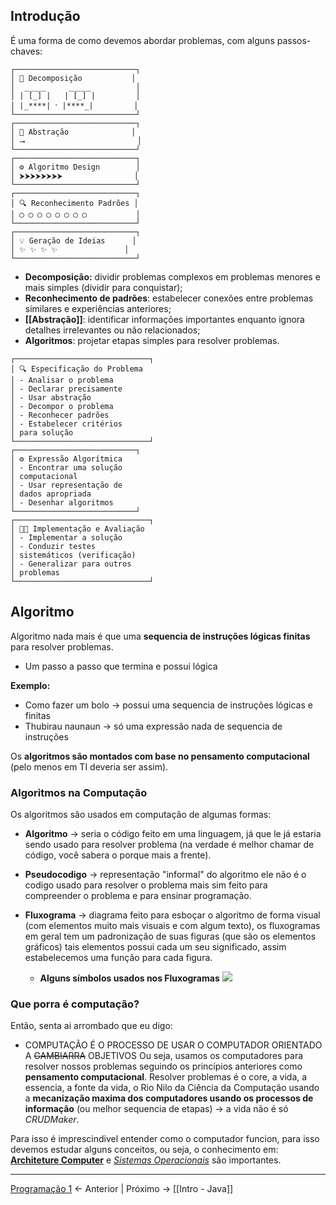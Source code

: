 ## Introdução
É uma forma de como devemos abordar problemas, com alguns passos-chaves:

```
┌───────────────────────────┐  
│ 🧩 Decomposição           │  
│  _____     _____          │  
│ | [_] |   | [_] |         │  
│ |_****| ᱼ |****_|         │  
└───────────────────────────┘  
┌───────────────────────────┐  
│ 🧠 Abstração              │  
│ ⭢                         │  
└───────────────────────────┘  
┌───────────────────────────┐  
│ ⚙️ Algoritmo Design        │  
│ ⮞⮞⮞⮞⮞⮞⮞⮞                │  
└───────────────────────────┘  
┌───────────────────────────┐  
│ 🔍 Reconhecimento Padrões │  
│ ◯ ◯ ◯ ◯ ◯ ◯ ◯ ◯           │  
└───────────────────────────┘  
┌───────────────────────────┐  
│ 💡 Geração de Ideias      │  
│ ✨ ✨ ✨ ✨               │  
└───────────────────────────┘
```

- **Decomposição:** dividir problemas complexos em  problemas menores e mais simples (dividir para  conquistar);
- **Reconhecimento de padrões**: estabelecer conexões entre problemas similares e experiências anteriores;
- **[[Abstração]]**:  identificar informações importantes  enquanto ignora detalhes irrelevantes ou não  relacionados;
- **Algoritmos**: projetar etapas simples para  resolver problemas.  
```
┌──────────────────────────────┐  
│ 🔍 Especificação do Problema  
│ - Analisar o problema  
│ - Declarar precisamente 
│ - Usar abstração  
│ - Decompor o problema  
│ - Reconhecer padrões  
│ - Estabelecer critérios  
│ para solução 
└──────────────────────────────┘  
┌───────────────────────────┐  
│ ⚙️ Expressão Algorítmica 
│ - Encontrar uma solução  
│ computacional  
│ - Usar representação de  
│ dados apropriada  
│ - Desenhar algoritmos   
└───────────────────────────┘  
┌──────────────────────────────┐  
│ 👨‍💻 Implementação e Avaliação
│ - Implementar a solução  
│ - Conduzir testes  
│ sistemáticos (verificação)  
│ - Generalizar para outros 
│ problemas 
└──────────────────────────────┘
```


## Algoritmo

Algoritmo nada mais é que uma **sequencia de instruções lógicas finitas** para resolver problemas.
- Um passo a passo que termina e possui lógica

**Exemplo:**
- Como fazer um bolo -> possui uma sequencia de instruções lógicas e finitas
- Thubirau naunaun -> só uma expressão nada de sequencia de instruções

Os **algoritmos são montados com base no pensamento computacional** (pelo menos em TI deveria ser assim).

### Algoritmos na Computação
Os algoritmos são usados em computação de algumas formas:

- **Algoritmo** -> seria o código feito em uma linguagem, já que le já estaria sendo usado para resolver problema (na verdade é melhor chamar de código, você sabera o porque mais a frente).

- **Pseudocodigo** -> representação "informal" do algoritmo ele não é o codigo usado para resolver o problema mais sim feito para compreender o problema e para ensinar programação.

- **Fluxograma** -> diagrama feito para esboçar o algoritmo de forma visual (com elementos muito mais visuais e com algum texto), os fluxogramas em geral tem um padronização de suas figuras (que são os elementos gráficos) tais elementos possui cada um seu significado, assim estabelecemos uma  função para cada figura.
   -  **Alguns símbolos usados nos Fluxogramas**
![](FlowChartSymbols.png)

### Que porra é computação?
Então, senta ai arrombado que eu digo:
- COMPUTAÇÃO É O PROCESSO DE USAR O COMPUTADOR ORIENTADO A ~~GAMBIARRA~~ OBJETIVOS
Ou seja, usamos os computadores para resolver nossos problemas seguindo os princípios anteriores como **pensamento computacional**.
Resolver problemas é o core, a vida, a essencia, a fonte da vida, o Rio Nilo da Ciência da Computação usando a **mecanização maxima dos computadores usando os processos de informação** (ou melhor sequencia de etapas) -> a vida não é só *CRUDMaker*.

Para isso é imprescindivel entender como o computador funcion, para isso devemos estudar alguns conceitos, ou seja, o conhecimento em: **[Architeture Computer](Architeture%20Computer.md)** e *[Sistemas Operacionais](Sistemas%20Operacionais.md)* são importantes.  

---

[Programação 1](Programação%201.md) <- Anterior | Próximo -> [[Intro  - Java]]